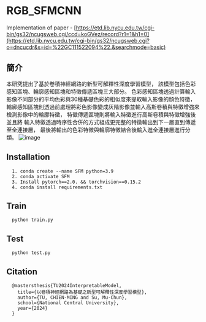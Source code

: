 # RGB_SFMCNN
Implementation of paper - [https://etd.lib.nycu.edu.tw/cgi-bin/gs32/ncugsweb.cgi/ccd=koGVez/record?r1=1&h1=0](https://etd.lib.nycu.edu.tw/cgi-bin/gs32/ncugsweb.cgi?o=dncucdr&s=id=%22GC111522094%22.&searchmode=basic)

## 簡介
本研究提出了基於卷積神經網路的新型可解釋性深度學習模型，
該模型包括色彩感知區塊、輪廓感知區塊和特徵傳遞區塊三大部分。
色彩感知區塊透過計算輸入影像不同部分的平均色彩與30種基礎色彩的相似度來提取輸入影像的顏色特徵，
輪廓感知區塊則透過前處理將彩色影像變成灰階影像並輸入高斯卷積與特徵增強來檢測影像中的輪廓特徵，
特徵傳遞區塊則將輸入特徵進行高斯卷積與特徵增強後並且將
輸入特徵透過時序性合併的方式組成更完整的特徵輸出到下一層直到傳遞至全連接層，
最後將輸出的色彩特徵與輪廓特徵結合後輸入進全連接層進行分類。
![image](https://github.com/user-attachments/assets/73ed409d-ceb6-4bf8-a830-622d35f9d0da)

## Installation
```
  1. conda create --name SFM python=3.9
  2. conda activate SFM
  3. Install pytorch==2.0. && torchvision==0.15.2
  4. conda install requirements.txt
```

## Train
```
  python train.py
```

## Test
```
  python test.py
```

## Citation
```
  @mastersthesis{TU2024InterpretableModel,
    title={以卷積神經網路為基礎之新型可解釋性深度學習模型},
    author={TU, CHIEN-MING and Su, Mu-Chun},
    school={National Central University},
    year={2024}
  }
```

